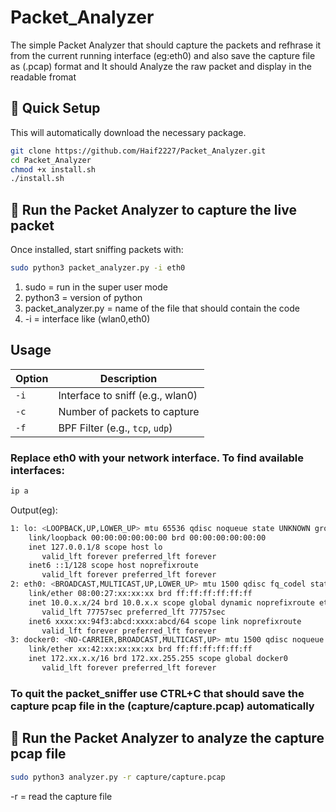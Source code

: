 # Packet_Analyzer

The simple Packet Analyzer that should capture the packets and refhrase it from the current running interface (eg:eth0) and also save the capture file as (.pcap) format and It should Analyze the raw packet and display in the readable fromat

## 🚀 Quick Setup
This will automatically download the necessary package.

```bash
git clone https://github.com/Haif2227/Packet_Analyzer.git
cd Packet_Analyzer
chmod +x install.sh
./install.sh
```

## 🚀 Run the Packet Analyzer to capture the live packet

Once installed, start sniffing packets with:

```bash
sudo python3 packet_analyzer.py -i eth0
```
1) sudo = run in the super user mode 
2) python3 = version of python 
3) packet_analyzer.py = name of the file that should contain the code
4) -i = interface like (wlan0,eth0)

## Usage

| Option | Description                      |
| ------ | -------------------------------- |
| `-i`   | Interface to sniff (e.g., wlan0) |
| `-c`   | Number of packets to capture     |
| `-f`   | BPF Filter (e.g., `tcp`, `udp`)  |

   
###  Replace eth0 with your network interface. To find available interfaces:
```bash
ip a
```
Output(eg):
```bash
1: lo: <LOOPBACK,UP,LOWER_UP> mtu 65536 qdisc noqueue state UNKNOWN group default qlen 1000
    link/loopback 00:00:00:00:00:00 brd 00:00:00:00:00:00
    inet 127.0.0.1/8 scope host lo
       valid_lft forever preferred_lft forever
    inet6 ::1/128 scope host noprefixroute 
       valid_lft forever preferred_lft forever
2: eth0: <BROADCAST,MULTICAST,UP,LOWER_UP> mtu 1500 qdisc fq_codel state UP group default qlen 1000
    link/ether 08:00:27:xx:xx:xx brd ff:ff:ff:ff:ff:ff
    inet 10.0.x.x/24 brd 10.0.x.x scope global dynamic noprefixroute eth0
       valid_lft 77757sec preferred_lft 77757sec
    inet6 xxxx:xx:94f3:abcd:xxxx:abcd/64 scope link noprefixroute 
       valid_lft forever preferred_lft forever
3: docker0: <NO-CARRIER,BROADCAST,MULTICAST,UP> mtu 1500 qdisc noqueue state DOWN group default 
    link/ether xx:42:xx:xx:xx:xx brd ff:ff:ff:ff:ff:ff
    inet 172.xx.x.x/16 brd 172.xx.255.255 scope global docker0
       valid_lft forever preferred_lft forever
```


### To quit the packet_sniffer use CTRL+C that should save the capture pcap file in the (capture/capture.pcap) automatically

## 🚀 Run the Packet Analyzer to analyze the capture pcap file 

```bash
sudo python3 analyzer.py -r capture/capture.pcap
```
-r = read the capture file












